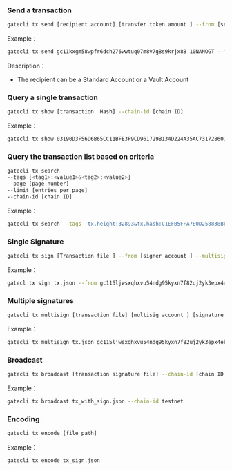 ###  Send a transaction

```bash
gatecli tx send [recipient account] [transfer token amount ] --from [sender account] --chain-id [chain ID]
```

Example：

```bash
gatecli tx send gc11kxgm58wpfr6dch276wwtuq07m8v7g8s9krjx88 10NANOGT --from gc115ljwsxqhxvu54ndg95kyxn7f82uj2yk3epx4ek --chain-id testnet
```

Description：

* The recipient can be a Standard Account or a Vault Account

### Query a single transaction

```bash
gatecli tx show [transaction  Hash] --chain-id [chain ID]
```

Example：

```bash
gatecli tx show 03190D3F56D6B65CC11BFE3F9CD961729B134D224A35AC731728601C9DD3A3C7 --chain-id testnet
```

### Query the transaction list based on criteria 

```bash
gatecli tx search 
--tags [<tag1>:<value1>&<tag2>:<value2>] 
--page [page number] 
--limit [entries per page] 
--chain-id [chain ID]
```

Example：

```bash
gatecli tx search --tags 'tx.height:32893&tx.hash:C1EFB5FFA7E0D258838BF3F25BACF48CB1BBD0B1B4C0FD30A95760E536E25826' --page 1 --limit 30 --chain-id testnet
```



### Single Signature

```bash
gatecli tx sign [Transaction file ] --from [signer account ] --multisig [multisig account ] --chain-id [chain ID] --output-document=[signature file]
```

Example：

```bash
gatecl tx sign tx.json --from gc115ljwsxqhxvu54ndg95kyxn7f82uj2yk3epx4ek --chain-id testnet --output-document=s4_sign.json
```

### Multiple signatures

```bash
gatecli tx multisign [transaction file] [multisig account ] [signature file1] [signature file 2] ... --chain-id [chain ID] > [transaction signature file]
```

Example：

```bash
gatecli tx multisign tx.json gc115ljwsxqhxvu54ndg95kyxn7f82uj2yk3epx4ek s4_sign.json s3_sign.json --chain-id testnet > tx_with_sign.json
```

### Broadcast

```bash
gatecli tx broadcast [transaction signature file] --chain-id [chain ID]
```

Example：

```bash
gatecli tx broadcast tx_with_sign.json --chain-id testnet
```

### Encoding

```bash
gatecli tx encode [file path]
```

Example：

```bash
gatecli tx encode tx_sign.json
```
